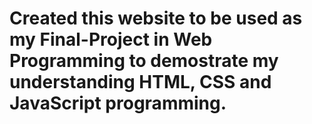# Created this website to be used as my Final-Project in Web Programming to demostrate my understanding HTML, CSS and JavaScript programming.
